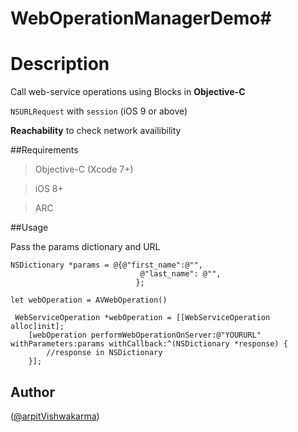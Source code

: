 # WebOperationManagerDemo#
# Description
Call web-service operations using 
Blocks in **Objective-C**

`NSURLRequest` with `session` (iOS 9 or above)

**Reachability** to check network availibility

##Requirements
>Objective-C (Xcode 7+)

>iOS 8+

>ARC



##Usage

Pass the params dictionary and URL
```
NSDictionary *params = @{@"first_name":@"",
                             @"last_name": @"",
                            };
 
let webOperation = AVWebOperation()
 
 WebServiceOperation *webOperation = [[WebServiceOperation alloc]init];
    [webOperation performWebOperationOnServer:@"YOURURL" withParameters:params withCallback:^(NSDictionary *response) {
        //response in NSDictionary
    }];
 ```

## Author
([@arpitVishwakarma](https://www.twitter.com/arpit_limodia))
